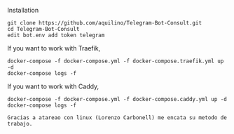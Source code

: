 Installation
```
git clone https://github.com/aquilino/Telegram-Bot-Consult.git
cd Telegram-Bot-Consult
edit bot.env add token telegram
```

If you want to work with Traefik,
```
docker-compose -f docker-compose.yml -f docker-compose.traefik.yml up -d
docker-compose logs -f
```

If you want to work with Caddy,
```
docker-compose -f docker-compose.yml -f docker-compose.caddy.yml up -d
docker-compose logs -f
```

```
Gracias a atareao con linux (Lorenzo Carbonell) me encata su metodo de trabajo.
```
